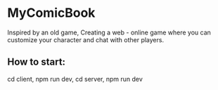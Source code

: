 # MyComicBook
Inspired by an old game, Creating a web - online game where you can customize your character and chat with other players. 
 ## How to start: 

 cd client, npm run dev, 
 cd server, npm run dev
